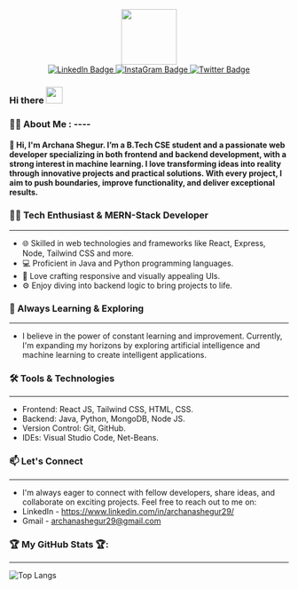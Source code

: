 <div id="header" align="center">
  <img src="https://media.giphy.com/media/M9gbBd9nbDrOTu1Mqx/giphy.gif" width="100"/>
</div>


<div id="badges" align="center">
  <a href="https://www.linkedin.com/in/archana-shegur/">
    <img src="https://img.shields.io/badge/LinkedIn-blue?style=for-the-badge&logo=linkedin&logoColor=white" alt="LinkedIn Badge"/>
  </a>
  <a href="https://www.instagram.com/archana_shegur29/">
    <img src="https://img.shields.io/badge/LinkedIn-blue?style=for-the-badge&logo=linkedin&logoColor=white" alt="InstaGram Badge"/>
  </a>
  <a href="your-twitter-URL">
    <img src="https://img.shields.io/badge/Twitter-blue?style=for-the-badge&logo=twitter&logoColor=white" alt="Twitter Badge"/>
  </a>
</div>

<div align="center">
<img align="center" src="https://komarev.com/ghpvc/?username=Archana-Shegur2005&style=flat-square&color=blue" alt="" />
</div>

<h3>
  Hi there
  <img src="https://media.giphy.com/media/hvRJCLFzcasrR4ia7z/giphy.gif" width="30px"/>
</h3>

### :woman_technologist: About Me : ----
#### 👋 Hi, I'm Archana Shegur. I’m a B.Tech CSE student and a passionate web developer specializing in both frontend and backend development, with a strong interest in machine learning. I love transforming ideas into reality through innovative projects and practical solutions. With every project, I aim to push boundaries, improve functionality, and deliver exceptional results.


### 👨‍💻 Tech Enthusiast & MERN-Stack Developer
---
- 🌐 Skilled in web technologies and frameworks like React, Express, Node, Tailwind CSS and more.
- 💻 Proficient in Java and Python programming languages.
- 🎨 Love crafting responsive and visually appealing UIs.
- ⚙️ Enjoy diving into backend logic to bring projects to life.


### 🚀 Always Learning & Exploring
---
- I believe in the power of constant learning and improvement. Currently, I'm expanding my horizons by exploring artificial intelligence and machine learning to create intelligent applications.


### 🛠️ Tools & Technologies
---
-  Frontend: React JS, Tailwind CSS, HTML, CSS.
-  Backend: Java, Python, MongoDB, Node JS.
-  Version Control: Git, GitHub.
-  IDEs: Visual Studio Code, Net-Beans.


### 📫 Let's Connect
---
-  I'm always eager to connect with fellow developers, share ideas, and collaborate on exciting projects. Feel free to reach out to me on:
-  LinkedIn - https://www.linkedin.com/in/archanashegur29/
-  Gmail - archanashegur29@gmail.com

### 🏆 My GitHub Stats 🏆:
---

![Top Langs](https://github-readme-stats.vercel.app/api/top-langs/?username=Archana-Shegur2005&layout=compact)
<!--
**Archana-Shegur2005/Archana-Shegur2005** is a ✨ _special_ ✨ repository because its `README.md` (this file) appears on your GitHub profile.

Here are some ideas to get you started:

- 🔭 I’m currently working on ...
- 🌱 I’m currently learning ...
- 👯 I’m looking to collaborate on ...
- 🤔 I’m looking for help with ...
- 💬 Ask me about ...
- 📫 How to reach me: ...
- 😄 Pronouns: ...
- ⚡ Fun fact: ...
-->
